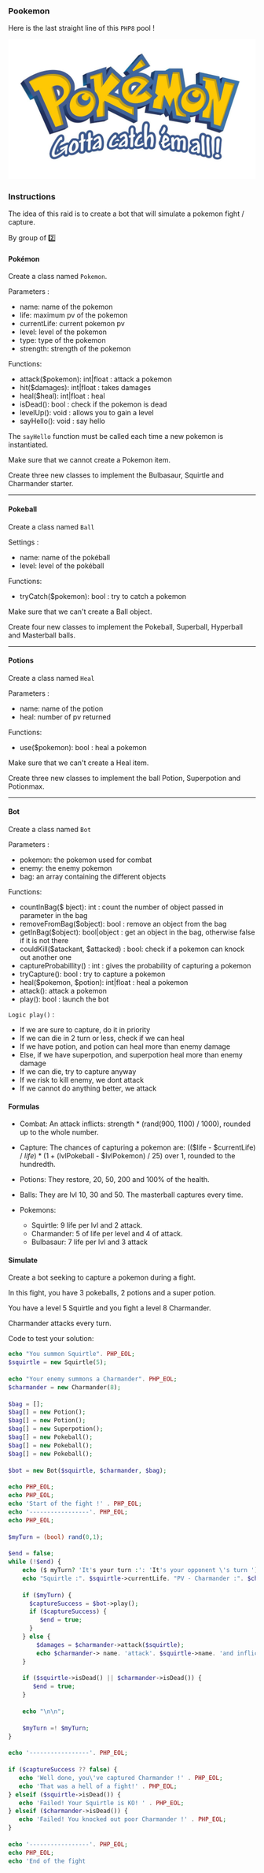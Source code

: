 ### Pookemon

Here is the last straight line of this `PHP8` pool !

![img.png](img.png)

### Instructions

The idea of this raid is to create a bot that will simulate a pokemon fight / capture.

By group of 2️⃣

#### Pokémon

Create a class named `Pokemon`.

Parameters :
- name: name of the pokemon
- life: maximum pv of the pokemon
- currentLife: current pokemon pv
- level: level of the pokemon
- type: type of the pokemon
- strength: strength of the pokemon

Functions:
- attack($pokemon): int|float : attack a pokemon
- hit($damages): int|float : takes damages
- heal($heal): int|float : heal
- isDead(): bool : check if the pokemon is dead
- levelUp(): void : allows you to gain a level
- sayHello(): void : say hello

The `sayHello` function must be called each time a new pokemon is instantiated.

Make sure that we cannot create a Pokemon item.

Create three new classes to implement the Bulbasaur, Squirtle and Charmander starter.

---

#### Pokeball

Create a class named `Ball`

Settings :
- name: name of the pokéball
- level: level of the pokéball

Functions:
- tryCatch($pokemon): bool : try to catch a pokemon

Make sure that we can't create a Ball object.

Create four new classes to implement the Pokeball, Superball, Hyperball and Masterball balls.

---

#### Potions

Create a class named `Heal`

Parameters :
- name: name of the potion
- heal: number of pv returned

Functions:
- use($pokemon): bool : heal a pokemon

Make sure that we can't create a Heal item.

Create three new classes to implement the ball Potion, Superpotion and Potionmax.

---

#### Bot

Create a class named `Bot`

Parameters :
- pokemon: the pokemon used for combat
- enemy: the enemy pokemon
- bag: an array containing the different objects

Functions:
- countInBag($ bject): int : count the number of object passed in parameter in the bag
- removeFromBag($object): bool : remove an object from the bag
- getInBag($object): bool|object : get an object in the bag, otherwise false if it is not there
- couldKill($atackant, $attacked) : bool: check if a pokemon can knock out another one
- captureProbabillity() : int : gives the probability of capturing a pokemon
- tryCapture(): bool : try to capture a pokemon
- heal($pokemon, $potion): int|float : heal a pokemon
- attack(): attack a pokemon
- play(): bool : launch the bot

`Logic play()` : 

- If we are sure to capture, do it in priority
- If we can die in 2 turn or less, check if we can heal
- If we have potion, and potion can heal more than enemy damage
- Else, if we have superpotion, and superpotion heal more than enemy damage
- If we can die, try to capture anyway
- If we risk to kill enemy, we dont attack
- If we cannot do anything better, we attack

#### Formulas

- Combat: An attack inflicts: strength * (rand(900, 1100) / 1000), rounded up to the whole number.


- Capture: The chances of capturing a pokemon are:
  (($life - $currentLife) / $life) * (1 + ($lvlPokeball - $lvlPokemon) / 25) over 1, rounded to the hundredth.


- Potions: They restore, 20, 50, 200 and 100% of the health.


- Balls: They are lvl 10, 30 and 50. The masterball captures every time.


- Pokemons:
    - Squirtle: 9 life per lvl and 2 attack.
    - Charmander: 5 of life per level and 4 of attack.
    - Bulbasaur: 7 life per lvl and 3 attack

#### Simulate

Create a bot seeking to capture a pokemon during a fight.

In this fight, you have 3 pokeballs, 2 potions and a super potion.

You have a level 5 Squirtle and you fight a level 8 Charmander.

Charmander attacks every turn.

Code to test your solution:

```php
echo "You summon Squirtle". PHP_EOL;
$squirtle = new Squirtle(5);

echo "Your enemy summons a Charmander". PHP_EOL;
$charmander = new Charmander(8);

$bag = [];
$bag[] = new Potion();
$bag[] = new Potion();
$bag[] = new Superpotion();
$bag[] = new Pokeball();
$bag[] = new Pokeball();
$bag[] = new Pokeball();

$bot = new Bot($squirtle, $charmander, $bag);

echo PHP_EOL;
echo PHP_EOL;
echo 'Start of the fight !' . PHP_EOL;
echo '-----------------'. PHP_EOL;
echo PHP_EOL;

$myTurn = (bool) rand(0,1);

$end = false;
while (!$end) {
    echo ($ myTurn? 'It's your turn :': 'It's your opponent \'s turn '). PHP_EOL;
    echo "Squirtle :". $squirtle->currentLife. "PV - Charmander :". $charmander->currentLife. "PV". PHP_EOL;

    if ($myTurn) {
      $captureSuccess = $bot->play();
      if ($captureSuccess) {
         $end = true;
      }
    } else {
        $damages = $charmander->attack($squirtle);
        echo $charmander-> name. 'attack'. $squirtle->name. 'and inflicts'. $ damages. 'damage.' . PHP_EOL;
    }

    if ($squirtle->isDead() || $charmander->isDead()) {
       $end = true;
    }

    echo "\n\n";

    $myTurn =! $myTurn;
}

echo '-----------------'. PHP_EOL;

if ($captureSuccess ?? false) {
   echo 'Well done, you\'ve captured Charmander !' . PHP_EOL;
   echo 'That was a hell of a fight!' . PHP_EOL;
} elseif ($squirtle->isDead()) {
   echo 'Failed! Your Squirtle is KO! ' . PHP_EOL;
} elseif ($charmander->isDead()) {
   echo 'Failed! You knocked out poor Charmander !' . PHP_EOL;
}

echo '-----------------'. PHP_EOL;
echo PHP_EOL;
echo 'End of the fight
```